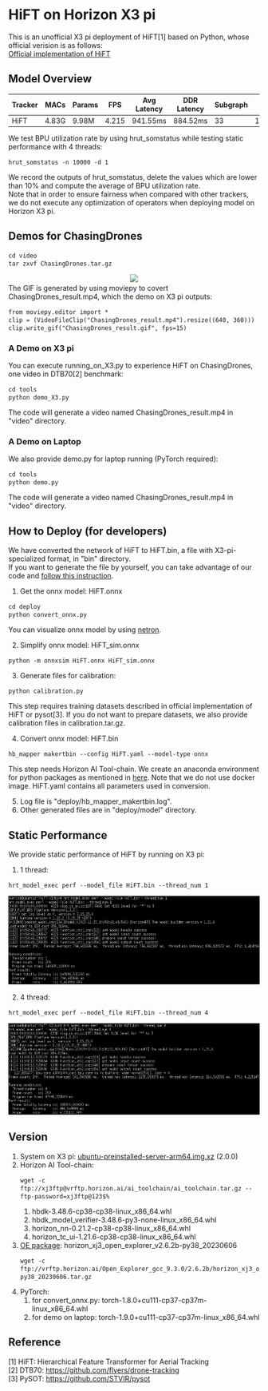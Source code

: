 # HiFT on Horizon X3 pi

This is an unofficial X3 pi deployment of HiFT[1] based on Python, whose official verision is as follows:  
[Official implementation of HiFT](https://github.com/vision4robotics/HiFT)

## Model Overview
Tracker | MACs | Params | FPS | Avg Latency | DDR Latency | Subgraph | BPU Util1 | BPU Util2 | DTB70 Success
--- | --- | --- | --- |--- |--- |--- |--- |--- |---
HiFT | 4.83G | 9.98M | 4.215 | 941.55ms | 884.52ms | 33 | 19.29% | 19.94% | 0.594

We test BPU utilization rate by using hrut_somstatus while testing static performance with 4 threads:
```
hrut_somstatus -n 10000 -d 1
```
We record the outputs of hrut_somstatus, delete the values which are lower than 10% 
and compute the average of BPU utilization rate.  
Note that in order to ensure fairness when compared with other trackers, 
we do not execute any optimization of operators when deploying model on Horizon X3 pi.

## Demos for ChasingDrones
```
cd video
tar zxvf ChasingDrones.tar.gz
```
<div align="center">
  <img src="https://github.com/STQ-AmadeusUser/HiFT-X3/blob/main/images/ChasingDrones_result.gif">
</div>
The GIF is generated by using moviepy to covert ChasingDrones_result.mp4, which the demo on X3 pi outputs:

```
from moviepy.editor import *
clip = (VideoFileClip("ChasingDrones_result.mp4").resize((640, 360)))
clip.write_gif("ChasingDrones_result.gif", fps=15)
```

### A Demo on X3 pi
You can execute running_on_X3.py to experience HiFT on ChasingDrones, one video in DTB70[2] benchmark:
```
cd tools
python demo_X3.py
```
The code will generate a video named ChasingDrones_result.mp4 in "video" directory.

### A Demo on Laptop
We also provide demo.py for laptop running (PyTorch required):
```
cd tools
python demo.py
```
The code will generate a video named ChasingDrones_result.mp4 in "video" directory.

## How to Deploy (for developers)
We have converted the network of HiFT to HiFT.bin, a file with X3-pi-specialized format, in "bin" directory.  
If you want to generate the file by yourself, you can take advantage of our code and [follow this instruction](https://developer.horizon.cc/documents_rdk/category/toolchain_development).
1. Get the onnx model: HiFT.onnx
```
cd deploy
python convert_onnx.py
```
You can visualize onnx model by using [netron](https://netron.app/).

2. Simplify onnx model: HiFT_sim.onnx
```
python -m onnxsim HiFT.onnx HiFT_sim.onnx
```
3. Generate files for calibration:
```
python calibration.py
```
This step requires training datasets described in official implementation of HiFT or pysot[3].
If you do not want to prepare datasets, we also provide calibration files in calibration.tar.gz.

4. Convert onnx model: HiFT.bin
```
hb_mapper makertbin --config HiFT.yaml --model-type onnx
```
This step needs Horizon AI Tool-chain. We create an anaconda environment for python packages 
as mentioned in [here](https://developer.horizon.cc/documents_rdk/toolchain_development/beginner).
Note that we do not use docker image. HiFT.yaml contains all parameters used in conversion.

5. Log file is "deploy/hb_mapper_makertbin.log".
6. Other generated files are in "deploy/model" directory.

## Static Performance
We provide static performance of HiFT by running on X3 pi:
1. 1 thread:
```
hrt_model_exec perf --model_file HiFT.bin --thread_num 1
```
<div align="center">
  <img src="https://github.com/STQ-AmadeusUser/HiFT-X3/blob/main/images/1_thread.png">
</div>

2. 4 thread:
```
hrt_model_exec perf --model_file HiFT.bin --thread_num 4
```
<div align="center">
  <img src="https://github.com/STQ-AmadeusUser/HiFT-X3/blob/main/images/4_thread.png">
</div>

## Version
1. System on X3 pi: [ubuntu-preinstalled-server-arm64.img.xz](http://sunrise.horizon.cc/downloads/os_images/2.0.0/release/) 
   (2.0.0)
2. Horizon AI Tool-chain:
    ```
    wget -c ftp://xj3ftp@vrftp.horizon.ai/ai_toolchain/ai_toolchain.tar.gz --ftp-password=xj3ftp@123$%
    ```
    1. hbdk-3.48.6-cp38-cp38-linux_x86_64.whl
    2. hbdk_model_verifier-3.48.6-py3-none-linux_x86_64.whl
    3. horizon_nn-0.21.2-cp38-cp38-linux_x86_64.whl
    4. horizon_tc_ui-1.21.6-cp38-cp38-linux_x86_64.whl
3. [OE package](https://developer.horizon.ai/forumDetail/136488103547258769): horizon_xj3_open_explorer_v2.6.2b-py38_20230606
    ```
    wget -c ftp://vrftp.horizon.ai/Open_Explorer_gcc_9.3.0/2.6.2b/horizon_xj3_open_explorer_v2.6.2b-py38_20230606.tar.gz
    ```
4. PyTorch:
    1. for convert_onnx.py: torch-1.8.0+cu111-cp37-cp37m-linux_x86_64.whl
    2. for demo on laptop: torch-1.9.0+cu111-cp37-cp37m-linux_x86_64.whl

## Reference
[1] HiFT: Hierarchical Feature Transformer for Aerial Tracking  
[2] DTB70: https://github.com/flyers/drone-tracking  
[3] PySOT: https://github.com/STVIR/pysot
